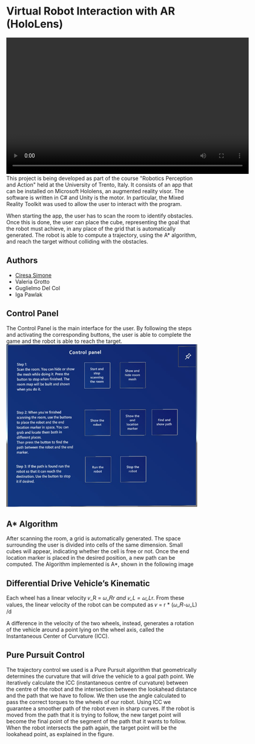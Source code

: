 # Virtual Robot Interaction with AR (HoloLens)
<video width="640" height="360" controls>
  <source src= "https://youtu.be/mQSO31yORGY" type="video/mp4">
  Your browser does not support the video tag.
</video>
This project is being developed as part of the course "Robotics Perception and Action" held at the University of Trento, Italy.
It consists of an app that can be installed on Microsoft Hololens, an augmented reality visor. The software is written in C# and Unity is the motor. In particular, the Mixed Reality Toolkit was used to allow the user to interact with the program.

When starting the app, the user has to scan the room to identify obstacles. Once this is done, the user can place the cube, representing the goal that the robot must achieve, in any place of the grid that is automatically generated. The robot is able to compute a trajectory, using the A* algorithm, and reach the target without colliding with the obstacles.




## Authors

- [Ciresa Simone](https://www.github.com/octokatherine)
- Valeria Grotto
- Guglielmo Del Col
- Iga Pawlak 


## Control Panel
The Control Panel is the main interface for the user. By following the steps and activating the corresponding buttons, the user is able to complete the game and the robot is able to reach the target.
![Control Panel](https://github.com/ciresimo/Mixed_Reality_Differential_Drive/blob/main/ControlPanel.jpg)

## A* Algorithm
After scanning the room, a grid is automatically generated. The space surrounding the user is divided into cells of the same dimension. Small cubes will appear, indicating whether the cell is free or not. Once the end location marker is placed in the desired position, a new path can be computed. The Algorithm implemented is A*, shown in the following image

## Differential Drive Vehicle’s Kinematic
Each wheel has a linear velocity  𝑣_R = 𝜔_𝑅*r and 𝑣_L = 𝜔_L*r. From these values, the linear velocity of the robot can be computed as
𝑣 = r * (𝜔_𝑅-𝜔_L) /d                                                       

A difference in the velocity of the two wheels, instead, generates a rotation of the vehicle around a point lying on the wheel axis, called the Instantaneous Center of Curvature (ICC).

## Pure Pursuit Control
The trajectory control we used is a Pure Pursuit algorithm that geometrically determines the curvature that will drive the vehicle to a goal path point. We iteratively calculate the ICC (instantaneous centre of curvature) between the centre of the robot and the intersection between the lookahead distance and the path that we have to follow. We then use the angle calculated to pass the correct torques to the wheels of our robot.
Using ICC we guarantee a smoother path of the robot even in sharp curves. 
If the robot is moved from the path that it is trying to follow, the new target point will become the final point of the segment of the path that it wants to follow. When the robot intersects the path again, the target point will be the lookahead point, as explained in the figure.


